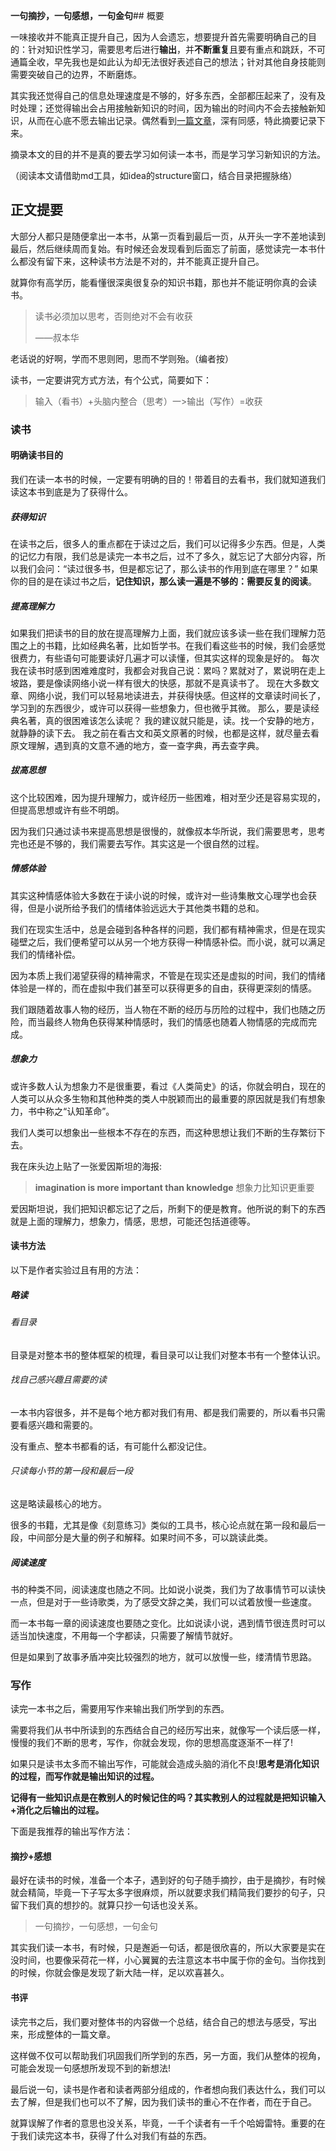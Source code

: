 **一句摘抄，一句感想，一句金句**## 概要

一味接收并不能真正提升自己，因为人会遗忘，想要提升首先需要明确自己的目的：针对知识性学习，需要思考后进行**输出**，并**不断重复**且要有重点和跳跃，不可通篇全收，早先我也是如此认为却无法很好表述自己的想法；针对其他自身技能则需要突破自己的边界，不断磨炼。

其实我还觉得自己的信息处理速度是不够的，好多东西，全部都压起来了，没有及时处理；还觉得输出会占用接触新知识的时间，因为输出的时间内不会去接触新知识，从而在心底不愿去输出记录。偶然看到[一篇文章](https://www.zhihu.com/question/428026862/answer/1636752009)，深有同感，特此摘要记录下来。

摘录本文的目的并不是真的要去学习如何读一本书，而是学习学习新知识的方法。

（阅读本文请借助md工具，如idea的structure窗口，结合目录把握脉络）

## 正文提要

大部分人都只是随便拿出一本书，从第一页看到最后一页，从开头一字不差地读到最后，然后继续周而复始。有时候还会发现看到后面忘了前面，感觉读完一本书什么都没有留下来，这种读书方法是不对的，并不能真正提升自己。

就算你有高学历，能看懂很深奥很复杂的知识书籍，那也并不能证明你真的会读书。

> 读书必须加以思考，否则绝对不会有收获
>
> ——叔本华

老话说的好啊，学而不思则罔，思而不学则殆。（编者按）

读书，一定要讲究方式方法，有个公式，简要如下：

> 输入（看书）+头脑内整合（思考）一>输出（写作）=收获

### 读书

#### 明确读书目的

我们在读一本书的时候，一定要有明确的目的！带着目的去看书，我们就知道我们读这本书到底是为了获得什么。

##### 获得知识

在读书之后，很多人的重点都在于读过之后，我们可以记得多少东西。但是，人类的记忆力有限，我们总是读完一本书之后，过不了多久，就忘记了大部分内容，所以我们会问：“读过很多书，但是都忘记了，那么读书的作用到底在哪里？”
如果你的目的是在读过书之后，**记住知识，那么读一遍是不够的：需要反复的阅读**。

##### 提高理解力

如果我们把读书的目的放在提高理解力上面，我们就应该多读一些在我们理解力范围之上的书籍，比如经典名著，比如哲学书。在我们看这些书的时候，我们会感觉很费力，有些语句可能要读好几遍才可以读懂，但其实这样的现象是好的。
每次我在读书时感到困难难度时，我都会对我自己说：累吗？累就对了，累说明在走上坡路，要是像读网络小说一样有很大的快感，那就不是真读书了。
现在大多数文章、网络小说，我们可以轻易地读进去，并获得快感。但这样的文章读时间长了，学习到的东西很少，或许可以获得一些想象力，但也微乎其微。
那么，要是读经典名著，真的很困难该怎么读呢？
我的建议就只能是，读。找一个安静的地方，就静静的读下去。
我之前在看古文和英文原著的时候，也都是这样，就尽量去看原文理解，遇到真的文意不通的地方，查一查字典，再去查字典。

##### 拔高思想

这个比较困难，因为提升理解力，或许经历一些困难，相对至少还是容易实现的，但提高思想或许有些不明朗。

因为我们只通过读书来提高思想是很慢的，就像叔本华所说，我们需要思考，思考完也还是不够的，我们需要去写作。其实这是一个很自然的过程。

##### 情感体验

其实这种情感体验大多数在于读小说的时候，或许对一些诗集散文心理学也会获得，但是小说所给予我们的情绪体验远远大于其他类书籍的总和。

我们在现实生活中，总是会碰到各种各样的问题，我们都有精神需求，但是在现实碰壁之后，我们便希望可以从另一个地方获得一种情感补偿。而小说，就可以满足我们的情绪补偿。

因为本质上我们渴望获得的精神需求，不管是在现实还是虚拟的时间，我们的情绪体验是一样的，而在虚拟中我们甚至可以获得更多的自由，获得更深刻的情感。

我们跟随着故事人物的经历，当人物在不断的经历与历险的过程中，我们也随之历险，而当最终人物角色获得某种情感时，我们的情感也随着人物情感的完成而完成。

##### 想象力

或许多数人认为想象力不是很重要，看过《人类简史》的话，你就会明白，现在的人类可以从众多生物和其他种类的类人中脱颖而出的最重要的原因就是我们有想象力，书中称之“认知革命”。

我们人类可以想象出一些根本不存在的东西，而这种思想让我们不断的生存繁衍下去。

我在床头边上贴了一张爱因斯坦的海报:

> **imagination is more important than knowledge**
> 想象力比知识更重要

爱因斯坦说，我们把知识都忘记了之后，所剩下的便是教育。他所说的剩下的东西就是上面的理解力，想象力，情感，思想，可能还包括道德等。

#### 读书方法

以下是作者实验过且有用的方法：

##### 略读

###### 看目录

目录是对整本书的整体框架的梳理，看目录可以让我们对整本书有一个整体认识。

###### 找自己感兴趣且需要的读

一本书内容很多，并不是每个地方都对我们有用、都是我们需要的，所以看书只需要看感兴趣和需要的。

没有重点、整本书都看的话，有可能什么都没记住。

###### 只读每小节的第一段和最后一段

这是略读最核心的地方。

很多的书籍，尤其是像《刻意练习》类似的工具书，核心论点就在第一段和最后一段，中间部分是大量的例子和解释。如果时间不多，可以跳读此类。

##### 阅读速度

书的种类不同，阅读速度也随之不同。比如说小说类，我们为了故事情节可以读快一点，但是对于一些诗歌类，为了感受文辞之美，我们可以试着放慢一些速度。

而一本书每一章的阅读速度也要随之变化。比如说读小说，遇到情节很连贯时可以适当加快速度，不用每一个字都读，只需要了解情节就好。

但是如果到了故事矛盾冲突比较强烈的地方，就可以放慢一些，缕清情节思路。

### 写作

读完一本书之后，需要用写作来输出我们所学到的东西。

需要将我们从书中所读到的东西结合自己的经历写出来，就像写一个读后感一样，慢慢的我们不断的思考，写作，你就会发现，你的思想高度逐渐不一样了!

如果只是读书太多而不输出写作，可能就会造成头脑的消化不良!**思考是消化知识的过程，而写作就是输出知识的过程。**

**记得有一些知识点是在教别人的时候记住的吗？其实教别人的过程就是把知识输入+消化之后输出的过程。**

下面是我推荐的输出写作方法：

#### 摘抄+感想

最好在读书的时候，准备一个本子，遇到好的句子随手摘抄，由于是摘抄，有时候就会精简，毕竟一下子写太多字很麻烦，所以就要求我们精简我们要抄的句子，只留下我们真的想抄的。就算只抄一句话也没关系。

> 一句摘抄，一句感想，一句金句

其实我们读一本书，有时候，只是邂逅一句话，都是很欣喜的，所以大家要是实在没时间，也要像采荷花一样，小心翼翼的去注意这本书中属于你的金句。当你找到的时候，你就会像是发现了新大陆一样，足以欢喜甚久。

#### 书评

读完书之后，我们要对整体书的内容做一个总结，结合自己的想法与感受，写出来，形成整体的一篇文章。

这样做不仅可以帮助我们巩固我们所学到的东西，另一方面，我们从整体的视角，可能会发现一句感想所发现不到的新想法!


最后说一句，读书是作者和读者两部分组成的，作者想向我们表达什么，我们可以去了解，但是我们也可以不了解，因为我们读书的重心不在作者，而在于自己。

就算误解了作者的意思也没关系，毕竟，一千个读者有一千个哈姆雷特。重要的在于我们读完这本书，获得了什么对我们有益的东西。
